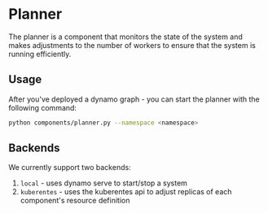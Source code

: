 # Planner

The planner is a component that monitors the state of the system and makes adjustments to the number of workers to ensure that the system is running efficiently.

## Usage
After you've deployed a dynamo graph - you can start the planner with the following command:
```bash
python components/planner.py --namespace <namespace>
```

## Backends
We currently support two backends:
1. `local` - uses dynamo serve to start/stop a system
2. `kuberentes` - uses the kuberentes api to adjust replicas of each component's resource definition